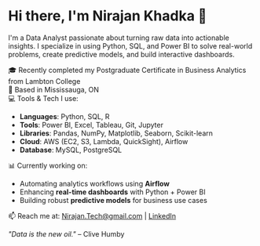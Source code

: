 # Hi there, I'm Nirajan Khadka 👋

I'm a Data Analyst passionate about turning raw data into actionable insights. I specialize in using Python, SQL, and Power BI to solve real-world problems, create predictive models, and build interactive dashboards.

🎓 Recently completed my Postgraduate Certificate in Business Analytics from Lambton College  
📍 Based in Mississauga, ON  
💻 Tools & Tech I use:
- **Languages**: Python, SQL, R
- **Tools**: Power BI, Excel, Tableau, Git, Jupyter
- **Libraries**: Pandas, NumPy, Matplotlib, Seaborn, Scikit-learn
- **Cloud**: AWS (EC2, S3, Lambda, QuickSight), Airflow
- **Database**: MySQL, PostgreSQL

📊 Currently working on:
- Automating analytics workflows using **Airflow**
- Enhancing **real-time dashboards** with Python + Power BI
- Building robust **predictive models** for business use cases

📫 Reach me at: Nirajan.Tech@gmail.com | [LinkedIn](https://www.linkedin.com/in/nirajan-khadka/)

_"Data is the new oil."_ – Clive Humby  

